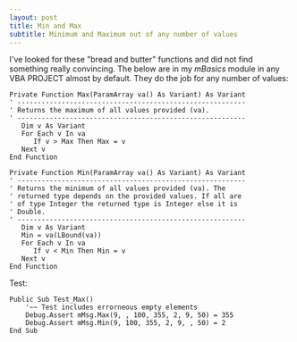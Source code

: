 ```yaml
---
layout: post
title: Min and Max
subtitle: Minimum and Maximum out of any number of values
---
```

I've looked for these "bread and butter"  functions and did not find something really convincing. The below are in my _mBasics_ module in any VBA PROJECT almost by default. They do the job for any number of values:
```vbscript
Private Function Max(ParamArray va() As Variant) As Variant
' ---------------------------------------------------------
' Returns the maximum of all values provided (va).
' ---------------------------------------------------------
   Dim v As Variant
   For Each v In va
      If v > Max Then Max = v
   Next v
End Function

Private Function Min(ParamArray va() As Variant) As Variant
' ---------------------------------------------------------
' Returns the minimum of all values provided (va). The
' returned type depends on the provided values. If all are
' of type Integer the returned type is Integer else it is
' Double.
' ---------------------------------------------------------
   Dim v As Variant
   Min = va(LBound(va))
   For Each v In va
      If v < Min Then Min = v
   Next v
End Function
```
Test:
```vbscript
Public Sub Test_Max()
    '~~ Test includes errorneous empty elements
    Debug.Assert mMsg.Max(9, , 100, 355, 2, 9, 50) = 355
    Debug.Assert mMsg.Min(9, 100, 355, 2, 9, , 50) = 2
End Sub
```

